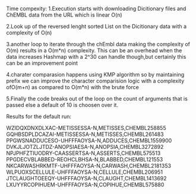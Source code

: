 Time compexity:
1.Execution starts with downloading Dicitionary files and ChEMBL data from the URL which is linear O(n)

2.Look up of the reversed lenght sorted List on the Dicitionary data with a complexity of O(n)

3.another loop to iterate through the chEmbl data making the complexity of O(m)
 results in a O(m*n) complexity.
 This can be an overhead when the data increases
 Hashmap with a 2^30 can handle though,but certainly this can be an improvement point
 
4.charater comparasion happens using KMP algorithm so by maintaining prefix we can improve the character comparision logic 
with a complexity ofO(m+n) as compared to O(m*n) with the brute force

5.Finally the code breaks out of the loop on the count of arguments that is passed else a default of 10 is choosen over it.

Results for the default run:

WZIDQXDNXDLXAC-METISSESSA-N,METISSES,CHEMBL258855
GQHBSDPLDCAZAI-METISSESSA-N,METISSES,CHEMBL261483
PPGWSNADDUCESO-UHFFFAOYSA-N,ADDUCES,CHEMBL1559900
DVKJLJOTZLJTDZ-ANOPSIAESA-N,ANOPSIA,CHEMBL3272892
NPJPHFZTIUODRY-CAASSERTSA-N,ASSERTS,CHEMBL575513
PPGDECVBLABBED-REOHCLBHSA-N,BLABBED,CHEMBL121553
NKCARWASHRKMTF-UHFFFAOYSA-N,CARWASH,CHEMBL2181353
WLPUOXSCELLULE-UHFFFAOYSA-N,CELLULE,CHEMBL206951
JTCLAUGHTOEEQY-UHFFFAOYSA-N,CLAUGHT,CHEMBL1413692
LXUYYRCOPIHUEM-UHFFFAOYSA-N,COPIHUE,CHEMBL575880
